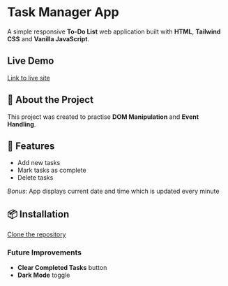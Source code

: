 # Task Manager App

A simple responsive **To-Do List** web application built with **HTML**, **Tailwind CSS** and **Vanilla JavaScript**.

## Live Demo

[Link to live site](https://anastdev.github.io/todo-app/) 

## 🧠 About the Project 

This project was created to practise **DOM Manipulation** and **Event Handling**.


## 🚀 Features

- Add new tasks 
- Mark tasks as complete
- Delete tasks

*Bonus*: App displays current date and time which is updated every minute 

## 📦 Installation

[Clone the repository](https://github.com/anastDev/todo-app.git)

### Future Improvements

- **Clear Completed Tasks** button
- **Dark Mode** toggle

[Live Demo and img of the app to be added!]: # 